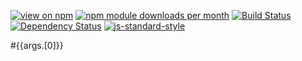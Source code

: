 [![view on npm](http://img.shields.io/npm/v/{{args.[0]}}.svg)](https://www.npmjs.org/package/{{args.[0]}})
[![npm module downloads per month](http://img.shields.io/npm/dm/{{args.[0]}}.svg)](https://www.npmjs.org/package/{{args.[0]}})
[![Build Status](https://travis-ci.org/75lb/{{args.[0]}}.svg?branch=master)](https://travis-ci.org/75lb/{{args.[0]}})
[![Dependency Status](https://david-dm.org/75lb/{{args.[0]}}.svg)](https://david-dm.org/75lb/{{args.[0]}})
[![js-standard-style](https://img.shields.io/badge/code%20style-standard-brightgreen.svg)](https://github.com/feross/standard)

#{{args.[0]}}
